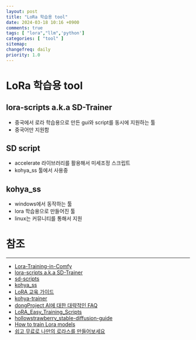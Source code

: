 ```yaml
---
layout: post
title: "LoRa 학습용 tool"
date: 2024-03-18 10:16 +0900
comments: true
tags: [ "lora","llm",'python']
categories: [ "tool" ]
sitemap:
changefreq: daily
priority: 1.0
---
```


# LoRa 학습용 tool
## lora-scripts a.k.a SD-Trainer

* 중국에서 로라 학습용으로 만든 gui와 script를 동시에 지원하는 툴
* 중국어만 지원함

## SD script
* accelerate 라이브러리를 활용해서 미세조정 스크립트
* kohya_ss 툴에서 사용중

## kohya_ss
* windows에서 동작하는 툴
* lora 학습용으로 만들어진 툴
* linux는 커뮤니티를 통해서 지원


## 

# 참조
-----

* [Lora-Training-in-Comfy](https://github.com/LarryJane491/Lora-Training-in-Comfy)
* [lora-scripts a.k.a SD-Trainer](https://github.com/Akegarasu/lora-scripts)
* [sd-scripts](https://github.com/kohya-ss/sd-scripts)
* [kohya_ss](https://github.com/bmaltais/kohya_ss)
* [LoRA 교육 가이드](https://rentry.org/lora_train)
* [kohya-trainer](https://github.com/Linaqruf/kohya-trainer)
* [dongProject AI에 대한 대략적인 FAQ](https://rentry.org/tohoaifaq#opinionated-lora-guide-for-colab)
* [LoRA_Easy_Training_Scripts](https://github.com/derrian-distro/LoRA_Easy_Training_Scripts)
* [hollowstrawberry_stable-diffusion-guide](https://huggingface.co/hollowstrawberry/stable-diffusion-guide)
* [How to train Lora models](https://stable-diffusion-art.com/train-lora/)
* [쉽고 무료로 나만의 로라스를 만들어보세요](https://civitai.com/models/22530)

